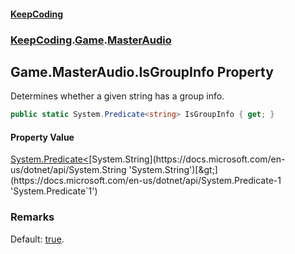 #### [KeepCoding](index.md 'index')
### [KeepCoding](KeepCoding.md 'KeepCoding').[Game](KeepCoding_Game.md 'KeepCoding.Game').[MasterAudio](KeepCoding_Game_MasterAudio.md 'KeepCoding.Game.MasterAudio')
## Game.MasterAudio.IsGroupInfo Property
Determines whether a given string has a group info.  
```csharp
public static System.Predicate<string> IsGroupInfo { get; }
```
#### Property Value
[System.Predicate&lt;](https://docs.microsoft.com/en-us/dotnet/api/System.Predicate-1 'System.Predicate`1')[System.String](https://docs.microsoft.com/en-us/dotnet/api/System.String 'System.String')[&gt;](https://docs.microsoft.com/en-us/dotnet/api/System.Predicate-1 'System.Predicate`1')
### Remarks
Default: [true](https://docs.microsoft.com/en-us/dotnet/csharp/language-reference/builtin-types/bool 'https://docs.microsoft.com/en-us/dotnet/csharp/language-reference/builtin-types/bool').  
